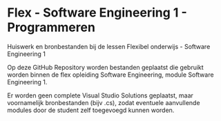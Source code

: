 # Flex - Software Engineering 1 - Programmeren
Huiswerk en bronbestanden bij de lessen Flexibel onderwijs - Software Engineering 1

Op deze GitHub Repository worden bestanden geplaatst die gebruikt worden binnen de
flex opleiding Software Engineering, module Software Engineering 1.

Er worden geen complete Visual Studio Solutions geplaatst, maar voornamelijk
bronbestanden (bijv .cs), zodat eventuele aanvullende modules door de student
zelf toegevoegd kunnen worden.

